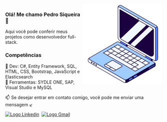 
<img src="imagem/Imagem_GitHub-removebg-preview.png" alt="" align="right">

### Olá! Me chamo Pedro Siqueira 👋
<p align="left">
  Aqui você pode conferir meus projetos como desenvolvedor full-stack.
</p>

### Competências
<p align="left">
  🚀 Dev: C#, Entity Framework, SQL, HTML, CSS, Bootstrap, JavaScript e Elasticsearch<br>
  🔧 Ferramentas: SYDLE ONE, SAP, Visual Studio e MySQL<br>
</p>

<p align="left">
  📫 Se desejar entrar em contato comigo, você pode me enviar uma mensagem ↙️
</p>
<div>
  <a href="https://www.linkedin.com/in/pedro-siqueira-a130a9229/" target="_blank"><img src="https://img.shields.io/badge/LinkedIn-0077B5?style=for-the-badge&logo=linkedin&logoColor=white" alt="Logo Linkedin"></a>&nbsp
  <a href="mailto:pedrosiqueirapb@gmail.com" target="_blank"><img src="https://img.shields.io/badge/Gmail-D14836?style=for-the-badge&logo=gmail&logoColor=white" alt="Logo Gmail"></a>
</div>
